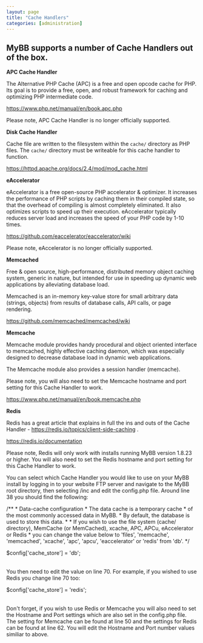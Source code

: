 ```yaml
---
layout: page
title: "Cache Handlers"
categories: [administration]
---
```


## MyBB supports a number of Cache Handlers out of the box. 

**APC Cache Handler**

The Alternative PHP Cache (APC) is a free and open opcode cache for PHP. Its goal is to provide a free, open, and robust framework for caching and optimizing PHP intermediate code. 

https://www.php.net/manual/en/book.apc.php

Please note, APC Cache Handler is no longer officially supported.

**Disk Cache Handler**

Cache file are written to the filesystem within the `cache/` directory as PHP files. The `cache/` directory must be writeable for this cache handler to function.

https://httpd.apache.org/docs/2.4/mod/mod_cache.html

**eAccelerator**

eAccelerator is a free open-source PHP accelerator & optimizer. It increases the performance of PHP scripts by caching them in their compiled state, so that the overhead of compiling is almost completely eliminated. It also optimizes scripts to speed up their execution. eAccelerator typically reduces server load and increases the speed of your PHP code by 1-10 times. 

https://github.com/eaccelerator/eaccelerator/wiki

Please note, eAccelerator is no longer officially supported.

**Memcached**

Free & open source, high-performance, distributed memory object caching system, generic in nature, but intended for use in speeding up dynamic web applications by alleviating database load.

Memcached is an in-memory key-value store for small arbitrary data (strings, objects) from results of database calls, API calls, or page rendering.

https://github.com/memcached/memcached/wiki

**Memcache**

Memcache module provides handy procedural and object oriented interface to memcached, highly effective caching daemon, which was especially designed to decrease database load in dynamic web applications.

The Memcache module also provides a session handler (memcache). 

Please note, you will also need to set the Memcache hostname and port setting for this Cache Handler to work.

https://www.php.net/manual/en/book.memcache.php

**Redis**

Redis has a great article that explains in full the ins and outs of the Cache Handler - https://redis.io/topics/client-side-caching .

https://redis.io/documentation

Please note, Redis will only work with installs running MyBB version 1.8.23 or higher. You will also need to set the Redis hostname and port setting for this Cache Handler to work.

You can select which Cache Handler you would like to use on your MyBB install by logging in to your website FTP server and navigate to the MyBB root directory, then selecting /inc and edit the config.php file. Around line 38 you should find the following:

<table>
  /**
 * Data-cache configuration
 *  The data cache is a temporary cache
 *  of the most commonly accessed data in MyBB.
 *  By default, the database is used to store this data.
 *
 *  If you wish to use the file system (cache/ directory), MemCache (or MemCached), xcache, APC, APCu, eAccelerator or Redis
 *  you can change the value below to 'files', 'memcache', 'memcached', 'xcache', 'apc', 'apcu', 'eaccelerator' or 'redis' from 'db'.
 */

$config['cache_store'] = 'db';
</table>

You then need to edit the value on line 70. For example, if you wished to use Redis you change line 70 too:

<table>
  $config['cache_store'] = 'redis';
</table>

Don't forget, if you wish to use Redis or Memcache you will also need to set the Hostname and Port settings which are also set in the config.php file. The setting for Memcache can be found at line 50 and the settings for Redis can be found at line 62. You will edit the Hostname and Port number values similiar to above.
